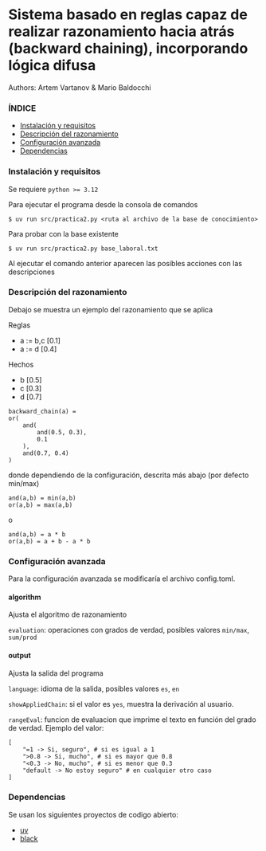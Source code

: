 # Sistema basado en reglas capaz de realizar razonamiento hacia atrás (backward chaining), incorporando lógica difusa

Authors:
Artem Vartanov &
Mario Baldocchi

### ÍNDICE
* [Instalación y requisitos](#instalación-y-requisitos)
* [Descripción del razonamiento](#descripción-del-razonamiento)
* [Configuración avanzada](#configuración-avanzada)
* [Dependencias](#dependencias)

### Instalación y requisitos
Se requiere `python >= 3.12`

Para ejecutar el programa desde la consola de comandos

```shell
$ uv run src/practica2.py <ruta al archivo de la base de conocimiento>
```

Para probar con la base existente

```shell
$ uv run src/practica2.py base_laboral.txt
```
Al ejecutar el comando anterior aparecen las posibles acciones con las descripciones

### Descripción del razonamiento
Debajo se muestra un ejemplo del razonamiento que se aplica

Reglas
- a := b,c [0.1]
- a := d [0.4]

Hechos
- b [0.5]
- c [0.3]
- d [0.7]
```
backward_chain(a) =
or(
    and(
        and(0.5, 0.3), 
        0.1
    ),
    and(0.7, 0.4)
)
```

donde dependiendo de la configuración, descrita más abajo (por defecto min/max)
```
and(a,b) = min(a,b)
or(a,b) = max(a,b)
```
o
```
and(a,b) = a * b
or(a,b) = a + b - a * b
```
### Configuración avanzada
Para la configuración avanzada se modificaría el archivo config.toml. 
#### algorithm
Ajusta el algoritmo de razonamiento

`evaluation`: operaciones con grados de verdad, posibles valores `min/max`, `sum/prod`
#### output
Ajusta la salida del programa

`language`: idioma de la salida, posibles valores `es`, `en`

`showAppliedChain`: si el valor es `yes`, muestra la derivación al usuario.

`rangeEval`: funcion de evaluacion que imprime el texto en función del grado de verdad. Ejemplo del valor:
    
    [
        "=1 -> Si, seguro", # si es igual a 1
        ">0.8 -> Si, mucho", # si es mayor que 0.8
        "<0.3 -> No, mucho", # si es menor que 0.3
        "default -> No estoy seguro" # en cualquier otro caso
    ]

### Dependencias
Se usan los siguientes proyectos de codigo abierto:
- [uv](https://github.com/astral-sh/uv)
- [black](https://github.com/psf/black)

